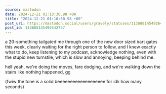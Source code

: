 ```yaml
---
source: mastodon
date: 2024-12-21 01:10:30.98 +00
title: "2024-12-21 01:10:30.98 +00"
post_uri: https://mastodon.social/users/gravely/statuses/113688145492642757
post_id: 113688145492642757
---
```

a 20-something tailgated me through one of the new door sized bart gates this week, clearly waiting for the right person to follow, and I knew exactly what to do, keep listening to my podcast, acknowledge nothing, even with the stupid new turnstile, which is slow and annoying, beeping behind me.

hell yeah, we're doing the moves, fare dodging, and we're walking down the stairs like nothing happened, gg

(fwiw the tone is a solid beeeeeeeeeeeeeeeeeee for idk how many seconds)


